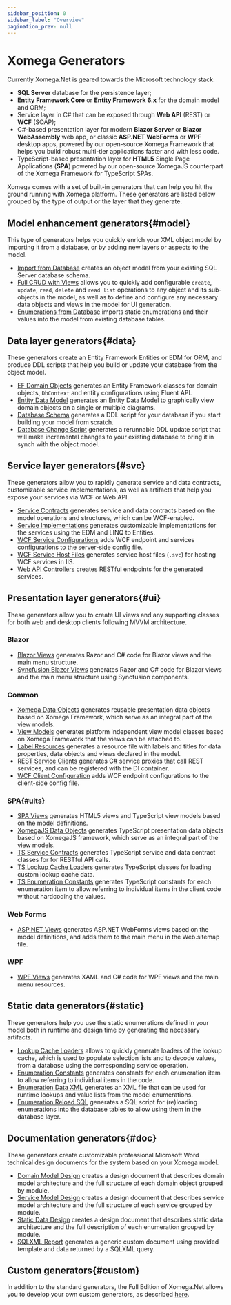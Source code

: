 ```yaml
---
sidebar_position: 0
sidebar_label: "Overview"
pagination_prev: null
---
```


# Xomega Generators

Currently Xomega.Net is geared towards the Microsoft technology stack:

- **SQL Server** database for the persistence layer;
- **Entity Framework Core** or **Entity Framework 6.x** for the domain model and ORM;
- Service layer in C# that can be exposed through **Web API** (REST) or **WCF** (SOAP);
- C#-based presentation layer for modern **Blazor Server** or **Blazor WebAssembly** web app, or classic **ASP.NET WebForms** or **WPF** desktop apps, powered by our open-source Xomega Framework that helps you build robust multi-tier applications faster and with less code.
- TypeScript-based presentation layer for **HTML5** Single Page Applications (**SPA**) powered by our open-source XomegaJS counterpart of the Xomega Framework for TypeScript SPAs.

Xomega comes with a set of built-in generators that can help you hit the ground running with Xomega platform. These generators are listed below grouped by the type of output or the layer that they generate.

## Model enhancement generators{#model}

This type of generators helps you quickly enrich your XML object model by importing it from a database, or by adding new layers or aspects to the model.

- [Import from Database](model/import.md) creates an object model from your existing SQL Server database schema.
- [Full CRUD with Views](model/crud.md) allows you to quickly add configurable `create`, `update`, `read`, `delete` and `read list` operations to any object and its sub-objects in the model, as well as to define and configure any necessary data objects and views in the model for UI generation.
- [Enumerations from Database](model/enums.md) imports static enumerations and their values into the model from existing database tables.

## Data layer generators{#data}

These generators create an Entity Framework Entities or EDM for ORM, and produce DDL scripts that help you build or update your database from the object model.

- [EF Domain Objects](data/entities.md) generates an Entity Framework classes for domain objects, `DbContext` and entity configurations using Fluent API.
- [Entity Data Model](data/edm.md) generates an Entity Data Model to graphically view domain objects on a single or multiple diagrams.
- [Database Schema](data/schema.md) generates a DDL script for your database if you start building your model from scratch.
- [Database Change Script](data/migration.md) generates a rerunnable DDL update script that will make incremental changes to your existing database to bring it in synch with the object model.

## Service layer generators{#svc}

These generators allow you to rapidly generate service and data contracts, customizable service implementations, as well as artifacts that help you expose your services via WCF or Web API.

- [Service Contracts](services/contracts.md) generates service and data contracts based on the model operations and structures, which can be WCF-enabled.
- [Service Implementations](services/service-impl.md) generates customizable implementations for the services using the EDM and LINQ to Entities.
- [WCF Service Configurations](services/wcf-config.md) adds WCF endpoint and services configurations to the server-side config file.
- [WCF Service Host Files](services/wcf-host.md) generates service host files (`.svc`) for hosting WCF services in IIS.
- [Web API Controllers](services/web-api.md) creates RESTful endpoints for the generated services.

## Presentation layer generators{#ui}

These generators allow you to create UI views and any supporting classes for both web and desktop clients following MVVM architecture.

### Blazor

- [Blazor Views](presentation/blazor/views.md) generates Razor and C# code for Blazor views and the main menu structure.
- [Syncfusion Blazor Views](presentation/blazor/views-xsf.md) generates Razor and C# code for Blazor views and the main menu structure using Syncfusion components.

### Common

- [Xomega Data Objects](presentation/common/data-objects.md) generates reusable presentation data objects based on Xomega Framework, which serve as an integral part of the view models.
- [View Models](presentation/common/view-models.md) generates platform independent view model classes based on Xomega Framework that the views can be attached to.
- [Label Resources](presentation/common/resources.md) generates a resource file with labels and titles for data properties, data objects and views declared in the model.
- [REST Service Clients](presentation/common/rest-clients.md) generates C# service proxies that call REST services, and can be registered with the DI container.
- [WCF Client Configuration](presentation/common/wcf-config.md) adds WCF endpoint configurations to the client-side config file.

### SPA{#uits}

- [SPA Views](presentation/spa/views.md) generates HTML5 views and TypeScript view models based on the model definitions.
- [XomegaJS Data Objects](presentation/spa/data-objects.md) generates TypeScript presentation data objects based on XomegaJS framework, which serve as an integral part of the view models.
- [TS Service Contracts](presentation/spa/contracts.md) generates TypeScript service and data contract classes for for RESTful API calls.
- [TS Lookup Cache Loaders](presentation/spa/cache-loaders.md) generates TypeScript classes for loading custom lookup cache data.
- [TS Enumeration Constants](presentation/spa/enum-const.md) generates TypeScript constants for each enumeration item to allow referring to individual items in the client code without hardcoding the values.

### Web Forms

- [ASP.NET Views](presentation/webforms/views.md) generates ASP.NET WebForms views based on the model definitions, and adds them to the main menu in the Web.sitemap file.

### WPF

- [WPF Views](presentation/wpf/views.md) generates XAML and C# code for WPF views and the main menu resources.

## Static data generators{#static}

These generators help you use the static enumerations defined in your model both in runtime and design time by generating the necessary artifacts.

- [Lookup Cache Loaders](enums/cache-loaders.md) allows to quickly generate loaders of the lookup cache, which is used to populate selection lists and to decode values, from a database using the corresponding service operation.
- [Enumeration Constants](enums/enum-const.md) generates constants for each enumeration item to allow referring to individual items in the code.
- [Enumeration Data XML](enums/enum-xml.md) generates an XML file that can be used for runtime lookups and value lists from the model enumerations.
- [Enumeration Reload SQL](enums/enum-sql.md) generates a SQL script for (re)loading enumerations into the database tables to allow using them in the database layer.

## Documentation generators{#doc}

These generators create customizable professional Microsoft Word technical design documents for the system based on your Xomega model.

- [Domain Model Design](docs/domain-model.md) creates a design document that describes domain model architecture and the full structure of each domain object grouped by module.
- [Service Model Design](docs/service-model.md) creates a design document that describes service model architecture and the full structure of each service grouped by module.
- [Static Data Design](docs/static-data.md) creates a design document that describes static data architecture and the full description of each enumeration grouped by module.
- [SQLXML Report](docs/sqlxml.md) generates a generic custom document using provided template and data returned by a SQLXML query.

## Custom generators{#custom}

In addition to the standard generators, the Full Edition of Xomega.Net allows you to develop your own custom generators, as described [here](custom.md).
